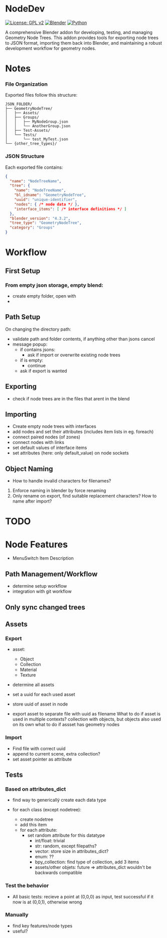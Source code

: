 # NodeDev

[![License: GPL v2](https://img.shields.io/badge/License-GPL%20v2-blue.svg)](https://www.gnu.org/licenses/old-licenses/gpl-2.0.en.html)
[![Blender](https://img.shields.io/badge/Blender-4.3%2B-orange.svg)](https://www.blender.org/)
[![Python](https://img.shields.io/badge/Python-3.11%2B-green.svg)](https://www.python.org/)

A comprehensive Blender addon for developing, testing, and managing Geometry Node Trees. This addon provides tools for exporting node trees to JSON format, importing them back into Blender, and maintaining a robust development workflow for geometry nodes.


# Notes

### File Organization

Exported files follow this structure:
```
JSON_FOLDER/
├── GeometryNodeTree/
│   ├── Assets/
│   ├── Groups/
│   │   ├── MyNodeGroup.json
│   │   └── AnotherGroup.json
│   ├── Test-Assets/
│   └── Tests/
│       └── test_MyTest.json
└── {other_tree_types}/
```

### JSON Structure

Each exported file contains:
```json
{
  "name": "NodeTreeName",
  "tree": {
    "name": "NodeTreeName",
    "bl_idname": "GeometryNodeTree",
    "uuid": "unique-identifier",
    "nodes": { /* node data */ },
    "interface_items": [ /* interface definitions */ ]
  },
  "blender_version": "4.3.2",
  "tree_type": "GeometryNodeTree",
  "category": "Groups"
}
```


# Workflow
## First Setup
### From empty json storage, empty blend:
- create empty folder, open with
-
## Path Setup
On changing the directory path:
- validate path and folder contents, if anything other than jsons cancel
- message popup:
  - if contains jsons:
    - ask if import or overwrite existing node trees
  - if is empty:
    - continue
  - ask if export is wanted
## Exporting
- check if node trees are in the files that arent in the blend
## Importing
- Create empty node trees with interfaces
- add nodes and set their attributes (includes item lists in eg. foreach)
- connect paired nodes (of zones)
- connect nodes with links
- set default values of interface items
- set attributes (here: only default_value) on node sockets

## Object Naming
- How to handle invalid characters for filenames?
1. Enforce naming in blender by force renaming
2. Only rename on export, find suitable replacement characters? How to name after import?

# TODO
# Node Features
- MenuSwitch Item Description
## Path Management/Workflow
- determine setup workflow
- integration with git workflow

## Only sync changed trees

## Assets
### Export
- asset:
  - Object
  - Collection
  - Material
  - Texture

- determine all assets
- set a uuid for each used asset
- store uuid of asset in node
- export asset to separate file with uuid as filename
What to do if asset is used in multiple contexts? collection with objects, but objects also used on its own
what to do if assset has geometry nodes
### Import
- Find file with correct uuid
- append to current scene, extra collection?
- set asset pointer as attribute

## Tests
### Based on attributes_dict
- find way to genericallý create each data type

- for each class (except nodetree):
  - create nodetree
  - add this item
  - for each attribute:
    - set random attribute for this datatype
      - int/float: trivial
      - str: random, except filepaths?
      - vector: store size in attributes_dict?
      - enum: ??
      - bpy_collection: find type of collection, add 3 items
      - assets/other objets: future
=> attributes_dict wouldn't be backwards compatible
### Test the behavior
- All basic tests: recieve a point at (0,0,0) as input, test successful if it now is at (0,0,1), otherwise wrong
### Manually
- find key features/node types
- useful?